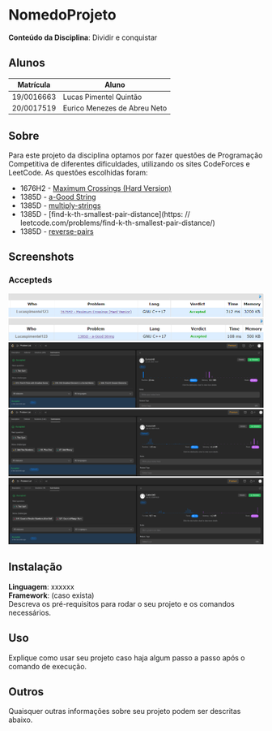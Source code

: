 # NomedoProjeto

**Conteúdo da Disciplina**: Dividir e conquistar<br>

## Alunos

| Matrícula  | Aluno                        |
| ---------- | ---------------------------- |
| 19/0016663 | Lucas Pimentel Quintão       |
| 20/0017519 | Eurico Menezes de Abreu Neto |

## Sobre

Para este projeto da disciplina optamos por fazer questões de Programação Competitiva de diferentes dificuldades, utilizando os sites CodeForces e LeetCode. As questões escolhidas foram:

- 1676H2 - [Maximum Crossings (Hard Version)](https://codeforces.com/problemset/problem/1676/H2)
- 1385D - [a-Good String](https://codeforces.com/problemset/problem/1385/D)
- 1385D - [multiply-strings](https://leetcode.com/problems/multiply-strings/description/)
- 1385D - [find-k-th-smallest-pair-distance](https: // leetcode.com/problems/find-k-th-smallest-pair-distance/)
- 1385D - [reverse-pairs](https://leetcode.com/problems/reverse-pairs)

## Screenshots

### Accepteds

![image](./assets/Max_Croosings_AC.png)
![image](./assets/AC_GoodString.png)
![image](./assets/find-k-th-smallest-pair-distance.png)
![image](./assets/multiply-strings.png)
![image](./assets/reverse-pairs.png)

## Instalação

**Linguagem**: xxxxxx<br>
**Framework**: (caso exista)<br>
Descreva os pré-requisitos para rodar o seu projeto e os comandos necessários.

## Uso

Explique como usar seu projeto caso haja algum passo a passo após o comando de execução.

## Outros

Quaisquer outras informações sobre seu projeto podem ser descritas abaixo.
